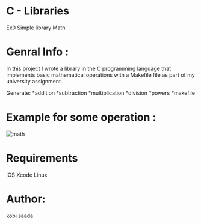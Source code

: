 # C - Libraries
Ex0
Simple library Math 

# Genral Info :
In this project I wrote a library in the C programming language that implements basic mathematical operations with a Makefile file as part of my university assignment.

 Generate:
 *addition
 *subtraction
 *multiplication
 *division 
 *powers 
 *makefile
 


# Example for some operation :
![math](https://user-images.githubusercontent.com/73976733/100393509-8e66ab00-3042-11eb-8f25-ee146c0845c8.gif)


# Requirements
iOS
Xcode 
Linux

# Author:
kobi saada
